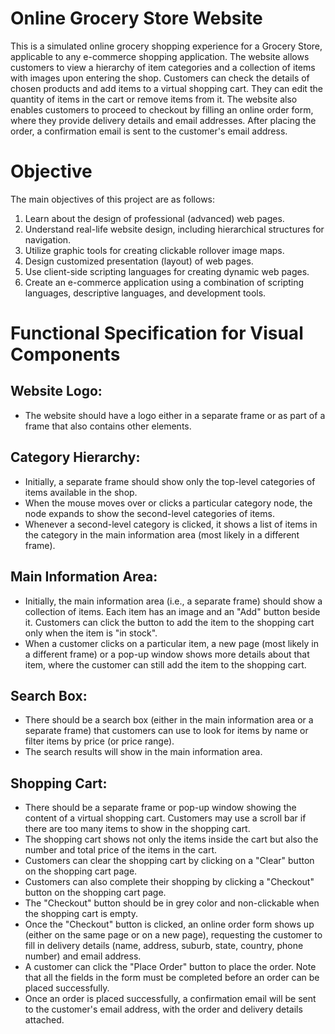 # Online Grocery Store Website
This is a simulated online grocery shopping experience for a Grocery Store, applicable to any e-commerce shopping application. The website allows customers to view a hierarchy of item categories and a collection of items with images upon entering the shop. Customers can check the details of chosen products and add items to a virtual shopping cart. They can edit the quantity of items in the cart or remove items from it. The website also enables customers to proceed to checkout by filling an online order form, where they provide delivery details and email addresses. After placing the order, a confirmation email is sent to the customer's email address.

# Objective
The main objectives of this project are as follows:

1. Learn about the design of professional (advanced) web pages.
2. Understand real-life website design, including hierarchical structures for navigation.
3. Utilize graphic tools for creating clickable rollover image maps.
4. Design customized presentation (layout) of web pages.
5. Use client-side scripting languages for creating dynamic web pages.
6. Create an e-commerce application using a combination of scripting languages, descriptive languages, and development tools.

# Functional Specification for Visual Components
## Website Logo:
- The website should have a logo either in a separate frame or as part of a frame that also contains other elements.
## Category Hierarchy:
- Initially, a separate frame should show only the top-level categories of items available in the shop.
- When the mouse moves over or clicks a particular category node, the node expands to show the second-level categories of items.
- Whenever a second-level category is clicked, it shows a list of items in the category in the main information area (most likely in a different frame).
## Main Information Area:
- Initially, the main information area (i.e., a separate frame) should show a collection of items. Each item has an image and an "Add" button beside it. Customers can click the button to add the item to the shopping cart only when the item is "in stock".
- When a customer clicks on a particular item, a new page (most likely in a different frame) or a pop-up window shows more details about that item, where the customer can still add the item to the shopping cart.
## Search Box:
- There should be a search box (either in the main information area or a separate frame) that customers can use to look for items by name or filter items by price (or price range).
- The search results will show in the main information area.
## Shopping Cart:
- There should be a separate frame or pop-up window showing the content of a virtual shopping cart. Customers may use a scroll bar if there are too many items to show in the shopping cart.
- The shopping cart shows not only the items inside the cart but also the number and total price of the items in the cart.
- Customers can clear the shopping cart by clicking on a "Clear" button on the shopping cart page.
- Customers can also complete their shopping by clicking a "Checkout" button on the shopping cart page.
- The "Checkout" button should be in grey color and non-clickable when the shopping cart is empty.
- Once the "Checkout" button is clicked, an online order form shows up (either on the same page or on a new page), requesting the customer to fill in delivery details (name, address, suburb, state, country, phone number) and email address.
- A customer can click the "Place Order" button to place the order. Note that all the fields in the form must be completed before an order can be placed successfully.
- Once an order is placed successfully, a confirmation email will be sent to the customer's email address, with the order and delivery details attached.
